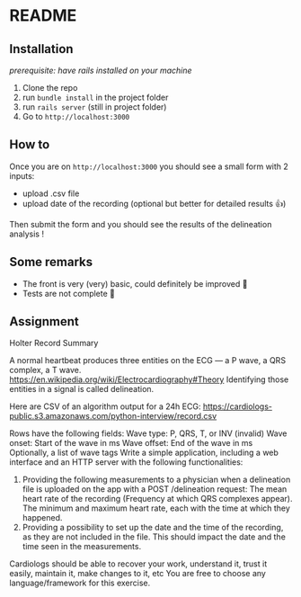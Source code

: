 # README

## Installation
*prerequisite: have rails installed on your machine*
1. Clone the repo
2. run `bundle install` in the project folder
3. run `rails server` (still in project folder)
4. Go to `http://localhost:3000`

## How to
Once you are on `http://localhost:3000` you should see a small form with 2 inputs:
- upload .csv file
- upload date of the recording (optional but better for detailed results :thumbsup:)

Then submit the form and you should see the results of the delineation analysis !

## Some remarks
- The front is very (very) basic, could definitely be improved :nail_care:
- Tests are not complete :construction_worker:

## Assignment
Holter Record Summary

A normal heartbeat produces three entities on the ECG — a P wave, a QRS complex, a T wave.
https://en.wikipedia.org/wiki/Electrocardiography#Theory
Identifying those entities in a signal is called delineation.

Here are CSV of an algorithm output for a 24h ECG: https://cardiologs-public.s3.amazonaws.com/python-interview/record.csv

Rows have the following fields:
Wave type: P, QRS, T, or INV (invalid)
Wave onset: Start of the wave in ms
Wave offset: End of the wave in ms
Optionally, a list of wave tags
Write a simple application, including a web interface and an HTTP server with the following functionalities:

1. Providing the following measurements to a physician when a delineation file is uploaded on the app with a POST /delineation request:
   The mean heart rate of the recording (Frequency at which QRS complexes appear).
   The minimum and maximum heart rate, each with the time at which they happened.
2. Providing a possibility to set up the date and the time of the recording, as they are not included in the file. This should impact the date and the time seen in the measurements.

Cardiologs should be able to recover your work, understand it, trust it easily, maintain it, make changes to it, etc
You are free to choose any language/framework for this exercise.
